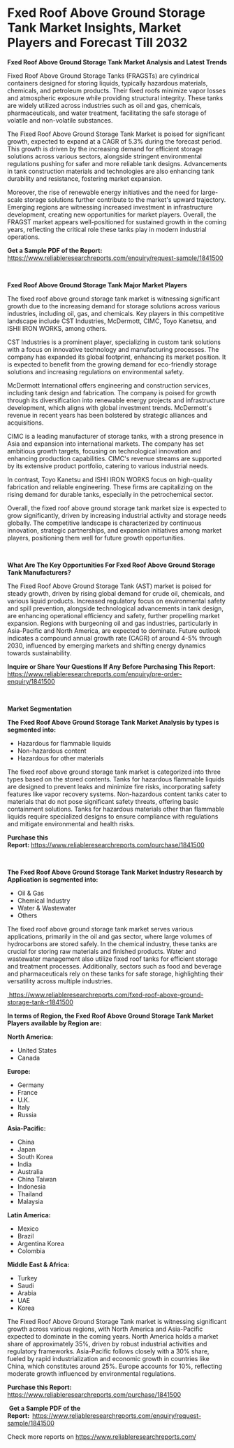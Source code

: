 <p><h1>Fxed Roof Above Ground Storage Tank Market Insights, Market Players and Forecast Till 2032</h1></p><p><strong>Fxed Roof Above Ground Storage Tank Market Analysis and Latest Trends</strong></p>
<p><p>Fixed Roof Above Ground Storage Tanks (FRAGSTs) are cylindrical containers designed for storing liquids, typically hazardous materials, chemicals, and petroleum products. Their fixed roofs minimize vapor losses and atmospheric exposure while providing structural integrity. These tanks are widely utilized across industries such as oil and gas, chemicals, pharmaceuticals, and water treatment, facilitating the safe storage of volatile and non-volatile substances.</p><p>The Fixed Roof Above Ground Storage Tank Market is poised for significant growth, expected to expand at a CAGR of 5.3% during the forecast period. This growth is driven by the increasing demand for efficient storage solutions across various sectors, alongside stringent environmental regulations pushing for safer and more reliable tank designs. Advancements in tank construction materials and technologies are also enhancing tank durability and resistance, fostering market expansion. </p><p>Moreover, the rise of renewable energy initiatives and the need for large-scale storage solutions further contribute to the market's upward trajectory. Emerging regions are witnessing increased investment in infrastructure development, creating new opportunities for market players. Overall, the FRAGST market appears well-positioned for sustained growth in the coming years, reflecting the critical role these tanks play in modern industrial operations.</p></p>
<p><strong>Get a Sample PDF of the Report:&nbsp;</strong> <a href="https://www.reliableresearchreports.com/enquiry/request-sample/1841500?utm_campaign=2241&utm_medium=2&utm_source=Github&utm_content=ia&utm_term=28022025&utm_id=fxed-roof-above-ground-storage-tank">https://www.reliableresearchreports.com/enquiry/request-sample/1841500</a></p>
<p>&nbsp;</p>
<p><strong>Fxed Roof Above Ground Storage Tank Major Market Players</strong></p>
<p><p>The fixed roof above ground storage tank market is witnessing significant growth due to the increasing demand for storage solutions across various industries, including oil, gas, and chemicals. Key players in this competitive landscape include CST Industries, McDermott, CIMC, Toyo Kanetsu, and ISHII IRON WORKS, among others.</p><p>CST Industries is a prominent player, specializing in custom tank solutions with a focus on innovative technology and manufacturing processes. The company has expanded its global footprint, enhancing its market position. It is expected to benefit from the growing demand for eco-friendly storage solutions and increasing regulations on environmental safety.</p><p>McDermott International offers engineering and construction services, including tank design and fabrication. The company is poised for growth through its diversification into renewable energy projects and infrastructure development, which aligns with global investment trends. McDermott's revenue in recent years has been bolstered by strategic alliances and acquisitions.</p><p>CIMC is a leading manufacturer of storage tanks, with a strong presence in Asia and expansion into international markets. The company has set ambitious growth targets, focusing on technological innovation and enhancing production capabilities. CIMC's revenue streams are supported by its extensive product portfolio, catering to various industrial needs.</p><p>In contrast, Toyo Kanetsu and ISHII IRON WORKS focus on high-quality fabrication and reliable engineering. These firms are capitalizing on the rising demand for durable tanks, especially in the petrochemical sector.</p><p>Overall, the fixed roof above ground storage tank market size is expected to grow significantly, driven by increasing industrial activity and storage needs globally. The competitive landscape is characterized by continuous innovation, strategic partnerships, and expansion initiatives among market players, positioning them well for future growth opportunities.</p></p>
<p>&nbsp;</p>
<p><strong>What Are The Key Opportunities For Fxed Roof Above Ground Storage Tank Manufacturers?</strong></p>
<p><p>The Fixed Roof Above Ground Storage Tank (AST) market is poised for steady growth, driven by rising global demand for crude oil, chemicals, and various liquid products. Increased regulatory focus on environmental safety and spill prevention, alongside technological advancements in tank design, are enhancing operational efficiency and safety, further propelling market expansion. Regions with burgeoning oil and gas industries, particularly in Asia-Pacific and North America, are expected to dominate. Future outlook indicates a compound annual growth rate (CAGR) of around 4-5% through 2030, influenced by emerging markets and shifting energy dynamics towards sustainability.</p></p>
<p><strong>Inquire or Share Your Questions If Any Before Purchasing This Report:</strong> <a href="https://www.reliableresearchreports.com/enquiry/pre-order-enquiry/1841500?utm_campaign=2241&utm_medium=2&utm_source=Github&utm_content=ia&utm_term=28022025&utm_id=fxed-roof-above-ground-storage-tank">https://www.reliableresearchreports.com/enquiry/pre-order-enquiry/1841500</a></p>
<p>&nbsp;</p>
<p><strong>Market Segmentation</strong></p>
<p><strong>The Fxed Roof Above Ground Storage Tank Market Analysis by types is segmented into:</strong></p>
<p><ul><li>Hazardous for flammable liquids</li><li>Non-hazardous content</li><li>Hazardous for other materials</li></ul></p>
<p><p>The fixed roof above ground storage tank market is categorized into three types based on the stored contents. Tanks for hazardous flammable liquids are designed to prevent leaks and minimize fire risks, incorporating safety features like vapor recovery systems. Non-hazardous content tanks cater to materials that do not pose significant safety threats, offering basic containment solutions. Tanks for hazardous materials other than flammable liquids require specialized designs to ensure compliance with regulations and mitigate environmental and health risks.</p></p>
<p><strong>Purchase this Report:&nbsp;</strong><a href="https://www.reliableresearchreports.com/purchase/1841500?utm_campaign=2241&utm_medium=2&utm_source=Github&utm_content=ia&utm_term=28022025&utm_id=fxed-roof-above-ground-storage-tank">https://www.reliableresearchreports.com/purchase/1841500</a></p>
<p>&nbsp;</p>
<p><strong>The Fxed Roof Above Ground Storage Tank Market Industry Research by Application is segmented into:</strong></p>
<p><ul><li>Oil & Gas</li><li>Chemical Industry</li><li>Water & Wastewater</li><li>Others</li></ul></p>
<p><p>The fixed roof above ground storage tank market serves various applications, primarily in the oil and gas sector, where large volumes of hydrocarbons are stored safely. In the chemical industry, these tanks are crucial for storing raw materials and finished products. Water and wastewater management also utilize fixed roof tanks for efficient storage and treatment processes. Additionally, sectors such as food and beverage and pharmaceuticals rely on these tanks for safe storage, highlighting their versatility across multiple industries.</p></p>
<p><a href="https://www.reliableresearchreports.com/fxed-roof-above-ground-storage-tank-r1841500?utm_campaign=2241&utm_medium=2&utm_source=Github&utm_content=ia&utm_term=28022025&utm_id=fxed-roof-above-ground-storage-tank">&nbsp;https://www.reliableresearchreports.com/fxed-roof-above-ground-storage-tank-r1841500</a></p>
<p><strong>In terms of Region, the Fxed Roof Above Ground Storage Tank Market Players available by Region are:</strong></p>
<p>
    <p> <strong> North America: </strong>
        <ul>
            <li>United States</li>
            <li>Canada</li>
        </ul>
        </p> 
    <p> <strong> Europe: </strong>
        <ul>
            <li>Germany</li>
            <li>France</li>
            <li>U.K.</li>
            <li>Italy</li>
            <li>Russia</li>
        </ul>
        </p> 
    <p> <strong> Asia-Pacific: </strong>
        <ul>
            <li>China</li>
            <li>Japan</li>
            <li>South Korea</li>
            <li>India</li>
            <li>Australia</li>
            <li>China Taiwan</li>
            <li>Indonesia</li>
            <li>Thailand</li>
            <li>Malaysia</li>
        </ul>
        </p> 
    <p> <strong> Latin America: </strong>
        <ul>
            <li>Mexico</li>
            <li>Brazil</li>
            <li>Argentina Korea</li>
            <li>Colombia</li>
        </ul>
        </p> 
    <p> <strong> Middle East & Africa: </strong>
        <ul>
            <li>Turkey</li>
            <li>Saudi</li>
            <li>Arabia</li>
            <li>UAE</li>
            <li>Korea</li>
        </ul>
    </p>
    </p>
<p><p>The Fixed Roof Above Ground Storage Tank market is witnessing significant growth across various regions, with North America and Asia-Pacific expected to dominate in the coming years. North America holds a market share of approximately 35%, driven by robust industrial activities and regulatory frameworks. Asia-Pacific follows closely with a 30% share, fueled by rapid industrialization and economic growth in countries like China, which constitutes around 25%. Europe accounts for 10%, reflecting moderate growth influenced by environmental regulations.</p></p>
<p><strong>Purchase this Report: </strong><a href="https://www.reliableresearchreports.com/purchase/1841500?utm_campaign=2241&utm_medium=2&utm_source=Github&utm_content=ia&utm_term=28022025&utm_id=fxed-roof-above-ground-storage-tank">https://www.reliableresearchreports.com/purchase/1841500</a></p>
<p>&nbsp;<strong>Get a Sample PDF of the Report:&nbsp;&nbsp;</strong><a href="https://www.reliableresearchreports.com/enquiry/request-sample/1841500?utm_campaign=2241&utm_medium=2&utm_source=Github&utm_content=ia&utm_term=28022025&utm_id=fxed-roof-above-ground-storage-tank">https://www.reliableresearchreports.com/enquiry/request-sample/1841500</a></p>
<p><strong></strong></p>
<p>Check more reports on <a href="https://www.reliableresearchreports.com/?utm_campaign=2241&utm_medium=2&utm_source=Github&utm_content=ia&utm_term=28022025&utm_id=fxed-roof-above-ground-storage-tank">https://www.reliableresearchreports.com/</a></p>